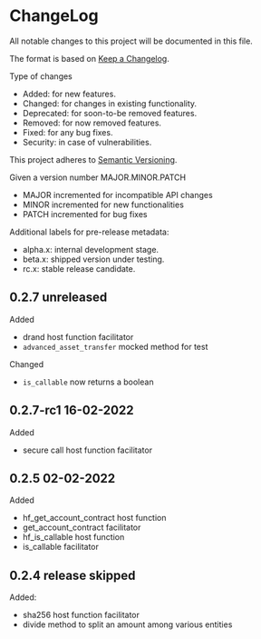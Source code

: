ChangeLog
=========

All notable changes to this project will be documented in this file.

The format is based on [Keep a Changelog](http://keepachangelog.com).

Type of changes

* Added: for new features.
* Changed: for changes in existing functionality.
* Deprecated: for soon-to-be removed features.
* Removed: for now removed features.
* Fixed: for any bug fixes.
* Security: in case of vulnerabilities.

This project adheres to [Semantic Versioning](http://semver.org).

Given a version number MAJOR.MINOR.PATCH
* MAJOR incremented for incompatible API changes
* MINOR incremented for new functionalities
* PATCH incremented for bug fixes

Additional labels for pre-release metadata:
* alpha.x: internal development stage.
* beta.x: shipped version under testing.
* rc.x: stable release candidate.

0.2.7 unreleased
--------------------
Added
* drand host function facilitator
* `advanced_asset_transfer` mocked method for test

Changed
* `is_callable` now returns a boolean

0.2.7-rc1 16-02-2022
----------------
Added
* secure call host function facilitator


0.2.5 02-02-2022
----------------
Added
* hf_get_account_contract host function
* get_account_contract facilitator
* hf_is_callable host function
* is_callable facilitator


0.2.4 release skipped
----------------

Added:

* sha256 host function facilitator
* divide method to split an amount among various entities
